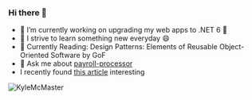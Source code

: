 ### Hi there 👋

- 🔭 I’m currently working on upgrading my web apps to .NET 6 🎉
- 🌱 I strive to learn something new everyday 😄
- 📖 Currently Reading: Design Patterns: Elements of Reusable Object-Oriented Software by GoF 
- 💬 Ask me about [payroll-processor](https://github.com/KyleMcMaster/payroll-processor)
- I recently found [this article](https://blog.ploeh.dk/2021/08/03/the-tennis-kata-revisited/) interesting

<div>
  <img align="center" src="https://github-readme-stats.vercel.app/api?username=KyleMcMaster&show_icons=true&theme=dark" alt="KyleMcMaster" />
<div/>
<!--
**KyleMcMaster/KyleMcMaster** is a ✨ _special_ ✨ repository because its `README.md` (this file) appears on your GitHub profile.

Here are some ideas to get you started:

- 🔭 I’m currently working on converting data layers frin EF to EF Core.
- 🌱 I’m currently learning something new everyday 
- 👯 I’m looking to collaborate on  [Payroll-Processor](https://github.com/KyleMcMaster/payroll-processor)
- 🤔 I’m looking for help with ...
- 💬 Ask me about ... 
- 📫 How to reach me: ...
- 😄 Pronouns: ...
- ⚡ Fun fact: ... 
-->
